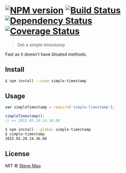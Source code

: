 #  [![NPM version][npm-image]][npm-url] [![Build Status][travis-image]][travis-url] [![Dependency Status][daviddm-image]][daviddm-url] [![Coverage Status][coveralls-image]][coveralls-url]

> Get a simple timestamp

Fast as it doesn't have bloated methods.


## Install

```sh
$ npm install --save simple-timestamp
```


## Usage

```js
var simpleTimestamp = require('simple-timestamp');

simpleTimestamp();
// => 2015.05.20.14.34.08
```

```sh
$ npm install --global simple-timestamp
$ simple-timestamp
2015.05.20.14.36.09
```


## License

MIT © [Steve Mao](https://github.com/stevemao)


[npm-image]: https://badge.fury.io/js/simple-timestamp.svg
[npm-url]: https://npmjs.org/package/simple-timestamp
[travis-image]: https://travis-ci.org/stevemao/simple-timestamp.svg?branch=master
[travis-url]: https://travis-ci.org/stevemao/simple-timestamp
[daviddm-image]: https://david-dm.org/stevemao/simple-timestamp.svg?theme=shields.io
[daviddm-url]: https://david-dm.org/stevemao/simple-timestamp
[coveralls-image]: https://coveralls.io/repos/stevemao/simple-timestamp/badge.svg
[coveralls-url]: https://coveralls.io/r/stevemao/simple-timestamp
